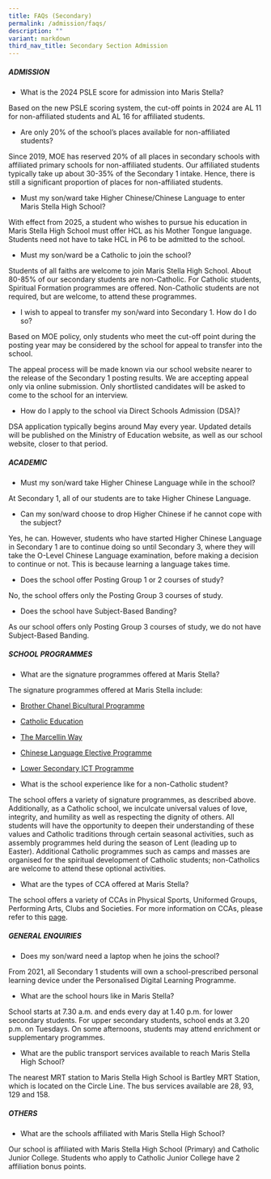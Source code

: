 ```yaml
---
title: FAQs (Secondary)
permalink: /admission/faqs/
description: ""
variant: markdown
third_nav_title: Secondary Section Admission
---
```

##### ADMISSION
*  What is the 2024 PSLE score for admission into Maris Stella?

Based on the new PSLE scoring system, the cut-off points in 2024 are AL 11 for non-affiliated students and AL 16 for affiliated students.

*  Are only 20% of the school’s places available for non-affiliated students?

Since 2019, MOE has reserved 20% of all places in secondary schools with affiliated primary schools for non-affiliated students. Our affiliated students typically take up about 30-35% of the Secondary 1 intake. Hence, there is still a significant proportion of places for non-affiliated students.

*  Must my son/ward take Higher Chinese/Chinese Language to enter Maris Stella High School?

With effect from 2025, a student who wishes to pursue his education in Maris Stella High School must offer HCL as his Mother Tongue language. Students need not have to take HCL in P6 to be admitted to the school.

*  Must my son/ward be a Catholic to join the school?

Students of all faiths are welcome to join Maris Stella High School. About 80-85% of our secondary students are non-Catholic.
For Catholic students, Spiritual Formation programmes are offered. Non-Catholic students are not required, but are welcome, to attend these programmes.

*  I wish to appeal to transfer my son/ward into Secondary 1. How do I do so?

Based on MOE policy, only students who meet the cut-off point during the posting year may be considered by the school for appeal to transfer into the school.

The appeal process will be made known via our school website nearer to the release of the Secondary 1 posting results. We are accepting appeal only via online submission. Only shortlisted candidates will be asked to come to the school for an interview.

*  How do I apply to the school via Direct Schools Admission (DSA)?

DSA application typically begins around May every year. Updated details will be published on the Ministry of Education website, as well as our school website, closer to that period.


##### ACADEMIC


*  Must my son/ward take Higher Chinese Language while in the school?

At Secondary 1, all of our students are to take Higher Chinese Language. 

*  Can my son/ward choose to drop Higher Chinese if he cannot cope with the subject?

Yes, he can. However, students who have started Higher Chinese Language in Secondary 1 are to continue doing so until Secondary 3, where they will take the O-Level Chinese Language examination, before making a decision to continue or not. This is because learning a language takes time.

*  Does the school offer Posting Group 1 or 2 courses of study?

No, the school offers only the Posting Group 3 courses of study.

*  Does the school have Subject-Based Banding? 

As our school offers only Posting Group 3 courses of study, we do not have Subject-Based Banding. 

##### SCHOOL PROGRAMMES
*  What are the signature programmes offered at Maris Stella?

The signature programmes offered at Maris Stella include:
* [Brother Chanel Bicultural Programme](https://www.marisstellahigh.moe.edu.sg/programmes/secondary/bicultural-programme/)
* [Catholic Education](https://www.marisstellahigh.moe.edu.sg/programmes/secondary/faith-formation/)
* [The Marcellin Way](https://www.marisstellahigh.moe.edu.sg/programmes/primary/cce/the-marcellin-way/)
* [Chinese Language Elective Programme](https://www.marisstellahigh.moe.edu.sg/programmes/secondary/academic-programme/chinese-language/)
* [Lower Secondary ICT Programme](https://www.marisstellahigh.moe.edu.sg/programmes/secondary/ict/)

*  What is the school experience like for a non-Catholic student?

The school offers a variety of signature programmes, as described above. Additionally, as a Catholic school, we inculcate universal values of love, integrity, and humility as well as respecting the dignity of others. All students will have the opportunity to deepen their understanding of these values and Catholic traditions through certain seasonal activities, such as assembly programmes held during the season of Lent (leading up to Easter). Additional Catholic programmes such as camps and masses are organised for the spiritual development of Catholic students; non-Catholics are welcome to attend these optional activities.

*  What are the types of CCA offered at Maris Stella?

The school offers a variety of CCAs in Physical Sports, Uniformed Groups, Performing Arts, Clubs and Societies.
For more information on CCAs, please refer to this [page](https://www.marisstellahigh.moe.edu.sg/programmes/secondary/cca/).


##### GENERAL ENQUIRIES
*  Does my son/ward need a laptop when he joins the school?

From 2021, all Secondary 1 students will own a school-prescribed personal learning device under the Personalised Digital Learning Programme. 

*  What are the school hours like in Maris Stella?

School starts at 7.30 a.m. and ends every day at 1.40 p.m. for lower secondary students. For upper secondary students, school ends at 3.20 p.m. on Tuesdays. On some afternoons, students may attend enrichment or supplementary programmes. 

*  What are the public transport services available to reach Maris Stella High School?

The nearest MRT station to Maris Stella High School is Bartley MRT Station, which is located on the Circle Line.
The bus services available are 28, 93, 129 and 158.

##### OTHERS
*  What are the schools affiliated with Maris Stella High School?

Our school is affiliated with Maris Stella High School (Primary) and Catholic Junior College. Students who apply to Catholic Junior College have 2 affiliation bonus points.